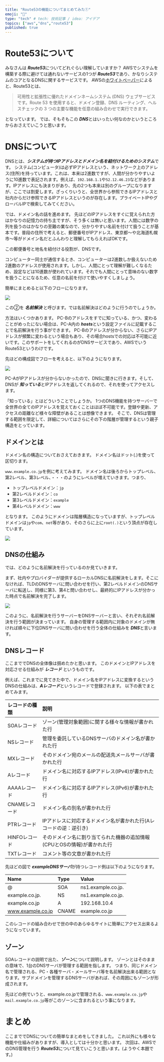 ```yaml
---
title: "Route53の機能についてまとめてみた①"
emoji: "🌟"
type: "tech" # tech: 技術記事 / idea: アイデア
topics: ["aws","dns","route53"]
published: true
---
```


# Route53について

みなさんは ***Route53***についてどれぐらい理解していますか？
AWSでシステムを構築する際に避けては通れないサービスの1つが ***Route53***であり、かなりシステムのコアとなるDNSに関するサービスです。
AWSの[ホワイトペーパー](https://docs.aws.amazon.com/ja_jp/Route53/latest/DeveloperGuide/Welcome.html)によると、Route53とは、

> 可用性と拡張性に優れたドメインネームシステム (DNS) ウェブサービスです。Route 53 を使用すると、ドメイン登録、DNS ルーティング、ヘルスチェックの 3 つの主要な機能を任意の組み合わせで実行できます。

となっています。
では、そもそもこの ***DNS***とはいったい何なのかというところからおさえていこうと思います。


# DNSについて

DNSとは、***システムが持つIPアドレスとドメイン名を紐付けるためのシステム***です。
システム(コンピュータ)は必ずIPアドレスという、ネットワーク上のアドレス(住所)を持っています。これは、本来は2進数ですが、人間が分かりやすいように10進数で表記されます。例えば、`192.168.1.1`や`52.12.46.23`などがあります。IPアドレスにも決まりがあり、先の2つも本来は別のグループになりますが、ここでは割愛します。ざっくりいうと、全世界から参照できるIPアドレスと社内からだけ参照できるIPアドレスというのが存在します。プライベートIPやグローバルIPで検索してみてください。

では、ドメイン名の話を進めます。
先ほどのIPアドレスをすぐに覚えられた方はかなりの記憶力の持ち主ですが、そう多くは無いと思います。人間には数字の列を扱うのはかなりの至難の業なので、分かりやすい名前を付けて扱うことが基本です。普段の住所で考えると、郵便番号がIPアドレス、東京都～や北海道札幌市～等がドメイン名だとふんわりと理解してもらえればOKです。

この郵便番号と地名を紐付ける役割が、DNSです。

コンピューター同士が通信するとき、コンピューターは2進数しか扱えないため2進数のアドレスが使用されます。しかし、人間にとって理解が難しくなるため、設定などは10進数が使われています。それでも人間にとって意味のない数字を扱うことになるため、任意の名前を付けて使いやすくしましょう。

簡単にまとめると以下のフローになります。

![](https://storage.googleapis.com/zenn-user-upload/2eb85594fb25-20230701.png)

この②を ***名前解決*** と呼びます。では名前解決はどのように行うのでしょうか。

方法はいくつかあります。
PC-Bのアドレスをすでに知っている、かつ、変わることがめったにない場合は、PC-A内の ***hosts***という設定ファイルに記載することで名前解決を行う事ができます。
PC-Bのアドレスが分からない、さらにIPアドレスが頻繁に変わるという場合もあり、その場合hostsでの対応は不可能に近いです。このサポートをしてくれるのがDNSサービスであり、AWSでいうRoute53というわけです。

先ほどの構成図でフローを考えると、以下のようになります。

![](https://storage.googleapis.com/zenn-user-upload/71e1d036a687-20230701.png)

PC-AがIPアドレスが分からないかったので、DNSに聞きに行きます。そして、DNSが ***知っている***とIPアドレスを返してくれるので、それを使ってアクセスします。

「知っている」とはどういうことでしょうか。
1つのDNS機能を持つサーバーで全世界の全てのIPアドレスを覚えておくことはほぼ不可能です。登録や更新、アクセスの距離など様々な障壁があることは想像できます。
そこで、DNSは管理する範囲を限定して、詳細についてはさらにその下の階層が管理するという親子構造をとっています。


## ドメインとは

ドメイン名の構造についておさえておきます。
ドメイン名はドット(.)を使って区切ります。

`www.example.co.jp`を例に考えてみます。
ドメイン名は後ろからトップレベル、第2レベル、第3レベル、・・・のようにレベルが増えていきます。つまり、

* トップレベルドメイン：`jp`
* 第2レベルドメイン：`co`
* 第3レベルドメイン：`example`
* 第4レベルドメイン：`www`

となります。
このようにドメインは階層構造になっていますが、トップレベルドメインは`jp`や`com`、`net`等があり、そのさらに上に`root(.)`という頂点が存在しています。

![](https://storage.googleapis.com/zenn-user-upload/ecc1e48ac4a1-20230705.png)


## DNSの仕組み

では、どのように名前解決を行っているのか見ていきます。

まず、社内やプロバイダーが提供するローカルDNSに名前解決をします。そこになければ、TLDのDNSサーバに問い合わせを行い、第2レベルドメインのDNSサーバに転送し、同様に第3、第4と問い合わせし、最終的にIPアドレスが分かった時点で名前解決を完了します。

![](https://storage.googleapis.com/zenn-user-upload/055b0b198e59-20230705.png)

このように、名前解決を行うサーバーをDNSサーバーと言い、それぞれ名前解決を行う範囲が決まっています。
自身の管理する範囲内に対象のドメインが無ければ順々に下位DNSサーバに問い合わせを行う全体の仕組みを ***DNS***と言います。


## DNSレコード

ここまででDNSの全体像は掴めたかと思います。
このドメインとIPアドレスを対応させる仕組みが ***レコード*** というものです。

例えば、これまでに見てきた中で、ドメイン名をIPアドレスに変換するというDNSの仕組みは、***Aレコード***というレコードで登録されます。
以下の表でまとめてみます。

|レコードの種類|説明|
|:--|:--|
|SOAレコード|ゾーン(管理対象範囲)に関する様々な情報が書かれた行|
|NSレコード|管理を委託しているDNSサーバのドメイン名が書かれた行|
|MXレコード|そのドメイン宛のメールの配送先メールサーバが書かれた行|
|Aレコード|ドメイン名に対応するIPアドレス(IPv4)が書かれた行|
|AAAAレコード|ドメイン名に対応するIPアドレス(IPv6)が書かれた行|
|CNAMEレコード|ドメイン名の別名が書かれた行|
|PTRレコード|IPアドレスに対応するドメイン名が書かれた行(Aレコードの逆：逆引き)|
|HINFOレコード|そのドメイン名に割り当てられた機器の追加情報(CPUとOSの情報)が書かれた行|
|TXTレコード|コメント等の文章が書かれた行|

先ほどの図で ***exampleDNSサーバ***が持つレコード例は以下のようになります。

|Name|Type|Value|
|:--|:--|:--|
|@|SOA|ns1.example.co.jp.|
|example.co.jp.|NS|ns1.example.co.jp.|
|example.co.jp|A|192.168.10.4|
|www.example.co.jp|CNAME|example.co.jp|

このレコードの組み合わせで世の中のあらゆるサイトに簡単にアクセス出来るようになっています。

## ゾーン

SOAレコードの説明で出た、***ゾーン***について説明します。
ゾーンとはそのままの意味で、1台のDNSサーバが管理する範囲を指します。
つまり、同じドメイン名で管理される、PC・各種サーバ・メールサーバ等を名前解決出来る範囲となります。サブドメインを管理するDNSサーバがあれば、その周囲にもゾーンが形成されます。

先ほどの例でいうと、example.co.jpで管理される、`www.example.co.jp`や`mail.example.co.jp`等がこのゾーンに含まれるという事になります。


# まとめ

ここまででDNSについての簡単なまとめをしてきました。
これ以外にも様々な機能や仕組みがありますが、導入としては十分かと思います。
次回は、AWSでのDNS管理を行う ***Route53***について見ていこうと思います。(ようやく本題です。)









